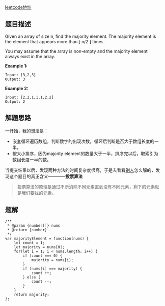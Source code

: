 [leetcode地址](https://leetcode.com/problems/majority-element/)
## 题目描述
Given an array of size n, find the majority element. The majority element is the element that appears more than ⌊ n/2 ⌋ times.

You may assume that the array is non-empty and the majority element always exist in the array.

**Example 1:**

```
Input: [3,2,3]
Output: 3
```
**Example 2:**  
```
Input: [2,2,1,1,1,2,2]
Output: 2
```

## 解题思路

一开始，我的想法是：  
- 嵌套循环遍历数组，判断数字的出现次数，循环后判断是否大于数组长度的一半。
- 按大小排序，因为majority element的数量大于一半，排序完以后，取索引为数组长度一半的数。

当提交结果以后，发现两种方法的时间复杂度很高，于是去看看[别人](https://github.com/azl397985856/leetcode/blob/master/problems/169.majority-element.md)怎么解的，发现这个题目的真正含义————**投票算法**

> 投票算法的原理是通过不断消除不同元素直到没有不同元素，剩下的元素就是我们要找的元素。

## 题解
```
/**
 * @param {number[]} nums
 * @return {number}
 */
var majorityElement = function(nums) {
    let count = 1;
    let majority = nums[0];
    for(let i = 1; i < nums.length; i++) {
        if (count === 0) {
            majority = nums[i];
        }
        if (nums[i] === majority) {
            count ++;
        } else {
            count --;
        }
    }
    return majority;
};
```